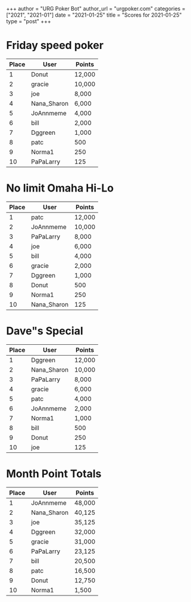 +++
author = "URG Poker Bot"
author_url = "urgpoker.com"
categories = ["2021", "2021-01"]
date = "2021-01-25"
title = "Scores for 2021-01-25"
type = "post"
+++
# Friday speed poker

| Place | User | Points |
|-------|------|--------|
| 1 | Donut | 12,000 |
| 2 | gracie | 10,000 |
| 3 | joe | 8,000 |
| 4 | Nana_Sharon | 6,000 |
| 5 | JoAnnmeme | 4,000 |
| 6 | bill | 2,000 |
| 7 | Dggreen | 1,000 |
| 8 | patc | 500 |
| 9 | Norma1 | 250 |
| 10 | PaPaLarry | 125 |

# No limit Omaha Hi-Lo

| Place | User | Points |
|-------|------|--------|
| 1 | patc | 12,000 |
| 2 | JoAnnmeme | 10,000 |
| 3 | PaPaLarry | 8,000 |
| 4 | joe | 6,000 |
| 5 | bill | 4,000 |
| 6 | gracie | 2,000 |
| 7 | Dggreen | 1,000 |
| 8 | Donut | 500 |
| 9 | Norma1 | 250 |
| 10 | Nana_Sharon | 125 |

# Dave"s Special

| Place | User | Points |
|-------|------|--------|
| 1 | Dggreen | 12,000 |
| 2 | Nana_Sharon | 10,000 |
| 3 | PaPaLarry | 8,000 |
| 4 | gracie | 6,000 |
| 5 | patc | 4,000 |
| 6 | JoAnnmeme | 2,000 |
| 7 | Norma1 | 1,000 |
| 8 | bill | 500 |
| 9 | Donut | 250 |
| 10 | joe | 125 |

# Month Point Totals

| Place | User | Points |
|-------|------|--------|
| 1 | JoAnnmeme | 48,000 |
| 2 | Nana_Sharon | 40,125 |
| 3 | joe | 35,125 |
| 4 | Dggreen | 32,000 |
| 5 | gracie | 31,000 |
| 6 | PaPaLarry | 23,125 |
| 7 | bill | 20,500 |
| 8 | patc | 16,500 |
| 9 | Donut | 12,750 |
| 10 | Norma1 | 1,500 |

